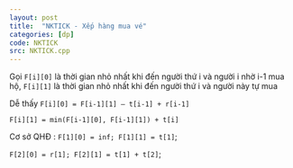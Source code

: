 ```yaml
---
layout: post
title:  "NKTICK - Xếp hàng mua vé"
categories: [dp]
code: NKTICK
src: NKTICK.cpp
---
```


Gọi `F[i][0]` là thời gian nhỏ nhất khi đến người thứ i và người i nhờ i-1 mua hộ, `F[i][1]` là thời gian nhỏ nhất khi đến người thứ i và người này tự mua

Dễ thấy `F[i][0] = F[i-1][1] – t[i-1] + r[i-1]`

`F[i][1] = min(F[i-1][0], F[i-1][1]) + t[i]`

Cơ sở QHĐ : `F[1][0] = inf; F[1][1] = t[1]`; 

`F[2][0] = r[1]; F[2][1] = t[1] + t[2]`;
